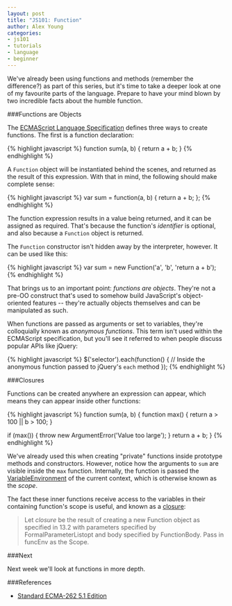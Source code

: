 ```yaml
---
layout: post
title: "JS101: Function"
author: Alex Young
categories: 
- js101
- tutorials
- language
- beginner
---
```


We've already been using functions and methods (remember the difference?) as part of this series, but it's time to take a deeper look at one of my favourite parts of the language.  Prepare to have your mind blown by two incredible facts about the humble function.

###Functions are Objects

The [ECMAScript Language Specification](http://ecma-international.org/ecma-262/5.1/) defines three ways to create functions.  The first is a function declaration:

{% highlight javascript %}
function sum(a, b) {
  return a + b;
}
{% endhighlight %}

A `Function` object will be instantiated behind the scenes, and returned as the result of this expression.  With that in mind, the following should make complete sense:

{% highlight javascript %}
var sum = function(a, b) {
  return a + b;
};
{% endhighlight %}

The function expression results in a value being returned, and it can be assigned as required.  That's because the function's _identifier_ is optional, and also because a `Function` object is returned.

The `Function` constructor isn't hidden away by the interpreter, however.  It can be used like this:

{% highlight javascript %}
var sum = new Function('a', 'b', 'return a + b');
{% endhighlight %}

That brings us to an important point: _functions are objects_.  They're not a pre-OO construct that's used to somehow build JavaScript's object-oriented features -- they're actually objects themselves and can be manipulated as such.

When functions are passed as arguments or set to variables, they're colloquially known as _anonymous functions_.  This term isn't used within the ECMAScript specification, but you'll see it referred to when people discuss popular APIs like jQuery:

{% highlight javascript %}
$('selector').each(function() {
  // Inside the anonymous function passed to jQuery's `each` method
});
{% endhighlight %}

###Closures

Functions can be created anywhere an expression can appear, which means they can appear inside other functions:

{% highlight javascript %}
function sum(a, b) {
  function max() {
    return a > 100 || b > 100;
  }

  if (max()) {
    throw new ArgumentError('Value too large');
  }
  return a + b;
}
{% endhighlight %}

We've already used this when creating "private" functions inside prototype methods and constructors.  However, notice how the arguments to `sum` are visible inside the `max` function.  Internally, the function is passed the [VariableEnvironment](http://ecma-international.org/ecma-262/5.1/#sec-10.3) of the current context, which is otherwise known as the _scope_.

The fact these inner functions receive access to the variables in their containing function's scope is useful, and known as a [closure](http://ecma-international.org/ecma-262/5.1/#sec-13):

> Let _closure_ be the result of creating a new Function object as specified in 13.2 with parameters specified by FormalParameterListopt and body specified by FunctionBody. Pass in funcEnv as the Scope.

###Next

Next week we'll look at functions in more depth.

###References

* [Standard ECMA-262 5.1 Edition](http://ecma-international.org/ecma-262/5.1/)
